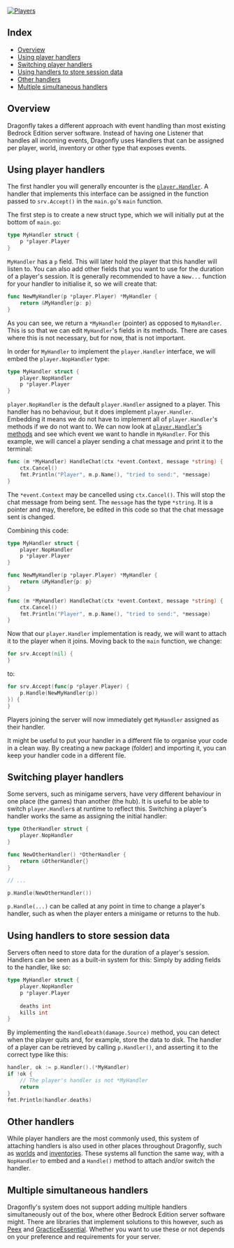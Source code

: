 [![Players](https://badges.fyi/static/go.dev/Documentation/29BEB0)](https://pkg.go.dev/github.com/df-mc/dragonfly/server/player#Handler)

## Index
* [Overview](#overview)
* [Using player handlers](#using-player-handlers)
* [Switching player handlers](#switching-player-handlers)
* [Using handlers to store session data](#using-handlers-to-store-session-data)
* [Other handlers](#other-handlers)
* [Multiple simultaneous handlers](#multiple-simultaneous-handlers)

## Overview
Dragonfly takes a different approach with event handling than most existing
Bedrock Edition server software. Instead of having one Listener that handles
all incoming events, Dragonfly uses Handlers that can be assigned per player,
world, inventory or other type that exposes events.

## Using player handlers
The first handler you will generally encounter is the [`player.Handler`](https://pkg.go.dev/github.com/df-mc/dragonfly/server/player#Handler).
A handler that implements this interface can be assigned in the function passed
to `srv.Accept()` in the `main.go`'s `main` function.

The first step is to create a new struct type, which we will initially
put at the bottom of `main.go`:
```go
type MyHandler struct {
	p *player.Player
}
```
`MyHandler` has a `p` field. This will later hold the player that this
handler will listen to. You can also add other fields that you want to
use for the duration of a player's session. It is generally recommended 
to have a `New...` function for your handler to initialise it, so we will 
create that:
```go
func NewMyHandler(p *player.Player) *MyHandler {
	return &MyHandler{p: p}
}
```
As you can see, we return a `*MyHandler` (pointer) as opposed to `MyHandler`.
This is so that we can edit `MyHandler`'s fields in its methods. There are
cases where this is not necessary, but for now, that is not important.

In order for `MyHandler` to implement the `player.Handler` interface, we
will embed the `player.NopHandler` type:
```go
type MyHandler struct {
	player.NopHandler
	p *player.Player
}
```
`player.NopHandler` is the default `player.Handler` assigned to a player.
This handler has no behaviour, but it does implement `player.Handler`.
Embedding it means we do not have to implement all of `player.Handler`'s
methods if we do not want to. We can now look at [`player.Handler`'s methods]((https://pkg.go.dev/github.com/df-mc/dragonfly/server/player#Handler))
and see which event we want to handle in `MyHandler`. For this example, we
will cancel a player sending a chat message and print it to the terminal:
```go
func (m *MyHandler) HandleChat(ctx *event.Context, message *string) {
	ctx.Cancel()
	fmt.Println("Player", m.p.Name(), "tried to send:", *message)
}
```
The `*event.Context` may be cancelled using `ctx.Cancel()`. This will stop
the chat message from being sent. The `message` has the type `*string`. It
is a pointer and may, therefore, be edited in this code so that the chat
message sent is changed.

Combining this code:
```go
type MyHandler struct {
	player.NopHandler
	p *player.Player
}

func NewMyHandler(p *player.Player) *MyHandler {
    return &MyHandler{p: p}
}

func (m *MyHandler) HandleChat(ctx *event.Context, message *string) {
    ctx.Cancel()
	fmt.Println("Player", m.p.Name(), "tried to send:", *message)
}
```

Now that our `player.Handler` implementation is ready, we will want to
attach it to the player when it joins. Moving back to the `main` function,
we change:
```go
for srv.Accept(nil) {
}
```
to:
```go
for srv.Accept(func(p *player.Player) {
	p.Handle(NewMyHandler(p))
}) {
}
```
Players joining the server will now immediately get `MyHandler` assigned as
their handler.

It might be useful to put your handler in a different file to organise your
code in a clean way. By creating a new package (folder) and importing it,
you can keep your handler code in a different file.

## Switching player handlers
Some servers, such as minigame servers, have very different behaviour in
one place (the games) than another (the hub). It is useful to be able to
switch `player.Handler`s at runtime to reflect this. Switching a player's
handler works the same as assigning the initial handler:
```go
type OtherHandler struct {
	player.NopHandler
}

func NewOtherHandler() *OtherHandler {
	return &OtherHandler{}
}

// ... 

p.Handle(NewOtherHandler())
```
`p.Handle(...)` can be called at any point in time to change a player's
handler, such as when the player enters a minigame or returns to the hub.

## Using handlers to store session data
Servers often need to store data for the duration of a player's session. 
Handlers can be seen as a built-in system for this: Simply by adding fields
to the handler, like so:
```go
type MyHandler struct {
	player.NopHandler
	p *player.Player
	
	deaths int
	kills int
}
```
By implementing the `HandleDeath(damage.Source)` method, you can detect
when the player quits and, for example, store the data to disk. The
handler of a player can be retrieved by calling `p.Handler()`, and asserting
it to the correct type like this:
```go
handler, ok := p.Handler().(*MyHandler)
if !ok {
	// The player's handler is not *MyHandler
	return
}
fmt.Println(handler.deaths)
```

## Other handlers
While player handlers are the most commonly used, this system of attaching
handlers is also used in other places throughout Dragonfly, such as [worlds](https://pkg.go.dev/github.com/df-mc/dragonfly/server/world#Handler)
and [inventories](https://pkg.go.dev/github.com/df-mc/dragonfly/server/item/inventory#Handler).
These systems all function the same way, with a `NopHandler` to embed and
a `Handle()` method to attach and/or switch the handler.

## Multiple simultaneous handlers
Dragonfly's system does not support adding multiple handlers simultaneously
out of the box, where other Bedrock Edition server software might. There 
are libraries that implement solutions to this however, such as [Peex](https://github.com/AndreasHGK/Peex) and [GracticeEssential](https://github.com/Blackjack200/GracticeEssential). 
Whether you want to use these or not depends on your preference and 
requirements for your server.
